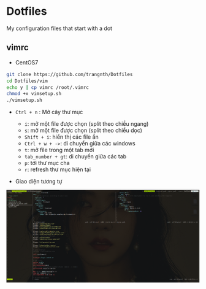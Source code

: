 # Dotfiles
My configuration files that start with a dot

## vimrc

* CentOS7

```sh
git clone https://github.com/trangnth/Dotfiles
cd Dotfiles/vim
echo y | cp vimrc /root/.vimrc
chmod +x vimsetup.sh
./vimsetup.sh
```

* `Ctrl + n` : Mở cây thư mục

	* `i`: mở một file được chọn (split theo chiều ngang)
	* `s`: mở một file được chọn (split theo chiều dọc)
	* `Shift + i`: hiển thị các file ẩn
	* `Ctrl + w + ->`: di chuyển giữa các windows 
	* `t`: mở file trong một tab mới 
	* `tab_number + gt`: di chuyển giữa các tab
	* `p`: tới thư mục cha
	* `r`: refresh thư mục hiện tại 

* Giao diện tương tự

<img src="img/1.png" alt="">